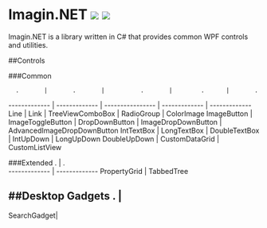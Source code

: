 # Imagin.NET ![](https://img.shields.io/badge/style-1.0.4-blue.svg?style=flat&label=version) ![](https://img.shields.io/badge/style-passing-green.svg?style=flat&label=build)
Imagin.NET is a library written in C# that provides common WPF controls and utilities.

##Controls

###Common

      .       |       .       |          .       |        .      |       .
------------- | ------------- | ---------------- | ------------- | -------------
Line          | Link              | TreeViewComboBox | RadioGroup          | ColorImage
ImageButton   | ImageToggleButton | DropDownButton   | ImageDropDownButton | AdvancedImageDropDownButton
IntTextBox    | LongTextBox       | DoubleTextBox    | IntUpDown           | LongUpDown
DoubleUpDown  | CustomDataGrid    | CustomListView

###Extended
      .       |       .      
------------- | ------------- 
PropertyGrid  | TabbedTree  
	
##Desktop Gadgets
      .     |
-------------
SearchGadget|
